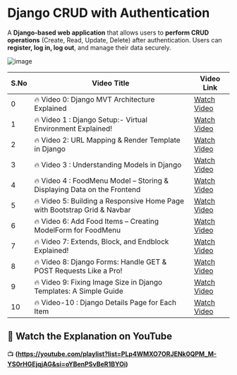

# Django CRUD with Authentication  

A **Django-based web application** that allows users to **perform CRUD operations** (Create, Read, Update, Delete) after authentication. Users can **register, log in, log out**, and manage their data securely.  

![image](https://github.com/user-attachments/assets/e82523c2-bc97-4014-804c-edb8a47ca4cb)


| S.No | Video Title | Video Link |
|------|-------------|------------|
| 0 | 🔥 Video 0: Django MVT Architecture Explained | [Watch Video](https://youtu.be/Vr_XLiw6Y9Y?si=HR21vtu58B0jGcqW) |
| 1 | 🔥 Video 1 : Django Setup:- Virtual Environment Explained! | [Watch Video](https://youtu.be/aGzDXEUeFgU?si=U1S7rttR_VgBVuPA) |
| 2 | 🔥 Video 2: URL Mapping & Render Template in Django | [Watch Video](https://youtu.be/SLRYsEDI-CE?si=NIXn27eBd0XpxaW5) |
| 3 | 🔥 Video 3 : Understanding Models in Django | [Watch Video](https://youtu.be/rGhWFY2Ad-8?si=rALS--FHr8oXp-4D) |
| 4 | 🔥 Video 4 : FoodMenu Model – Storing & Displaying Data on the Frontend | [Watch Video](https://youtu.be/i907z5NyJ7I?si=ox7Z3XQ8e4AI2rw1) |
| 5 | 🔥 Video 5: Building a Responsive Home Page with Bootstrap Grid & Navbar | [Watch Video](https://youtu.be/1R9k9Gj01ak?si=nhdGGUDD5-vDkMj6) |
| 6 | 🔥 Video 6: Add Food Items – Creating ModelForm for FoodMenu | [Watch Video](https://youtu.be/lPh84AZm6t4?si=2be-L8_LTSaHJPrc) |
| 7 | 🔥 Video 7: Extends, Block, and Endblock Explained! | [Watch Video](https://youtu.be/yoVhFl5KLJg?si=m7Md37q0W0heWhP6) |
| 8 | 🔥 Video 8: Django Forms: Handle GET & POST Requests Like a Pro! | [Watch Video](https://youtu.be/ctYOyvTeHdw?si=qJhtU90dZKrC4OR2) |
| 9 | 🔥 Video 9: Fixing Image Size in Django Templates: A Simple Guide | [Watch Video](https://youtu.be/b8jqCI2syvQ?si=rUJlTkbb30UQ-gTZ) |
| 10 | 🔥 Video-10 : Django Details Page for Each Item | [Watch Video](https://youtu.be/myYO243LJVg?si=d1HLkXfZApB0MXna) |


## 🎥 Watch the Explanation on YouTube 
📺 **(https://youtube.com/playlist?list=PLp4WMXO7ORJENk0QPM_M-YS0rHGEjqjAG&si=oYBenPSvBeR1BYOi)**  



